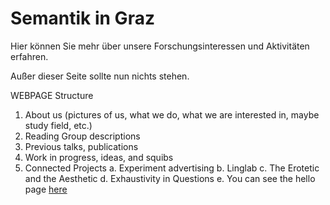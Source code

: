 # Semantik in Graz
Hier können Sie mehr über unsere Forschungsinteressen und Aktivitäten erfahren.

Außer dieser Seite sollte nun nichts stehen. 

WEBPAGE Structure
1.	About us (pictures of us, what we do, what we are interested in, maybe study field, etc.) 
2.	Reading Group descriptions
3.	Previous talks, publications
4.	Work in progress, ideas, and squibs
5.	Connected Projects 
a.	Experiment advertising
b.	Linglab
c.	The Erotetic and the Aesthetic
d.	Exhaustivity in Questions
e.  You can see the hello page [here](halloworld.md)
